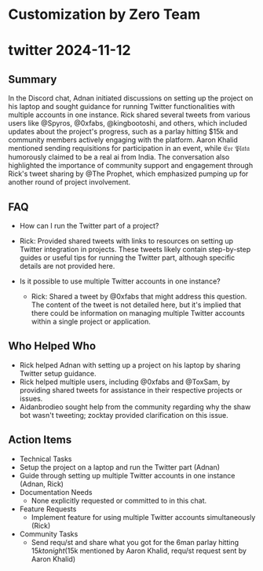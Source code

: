 # Customization by Zero Team

# twitter 2024-11-12

## Summary
 In the Discord chat, Adnan initiated discussions on setting up the project on his laptop and sought guidance for running Twitter functionalities with multiple accounts in one instance. Rick shared several tweets from various users like @Spyros, @0xfabs, @kingbootoshi, and others, which included updates about the project's progress, such as a parlay hitting $15k and community members actively engaging with the platform. Aaron Khalid mentioned sending requisitions for participation in an event, while 𝔈𝔵𝔢 𝔓𝔩𝔞𝔱𝔞 humorously claimed to be a real ai from India. The conversation also highlighted the importance of community support and engagement through Rick's tweet sharing by @The Prophet, which emphasized pumping up for another round of project involvement.

## FAQ
 - How can I run the Twitter part of a project?
  - Rick: Provided shared tweets with links to resources on setting up Twitter integration in projects. These tweets likely contain step-by-step guides or useful tips for running the Twitter part, although specific details are not provided here.

- Is it possible to use multiple Twitter accounts in one instance?
  - Rick: Shared a tweet by @0xfabs that might address this question. The content of the tweet is not detailed here, but it's implied that there could be information on managing multiple Twitter accounts within a single project or application.

## Who Helped Who
 - Rick helped Adnan with setting up a project on his laptop by sharing Twitter setup guidance.
- Rick helped multiple users, including @0xfabs and @ToxSam, by providing shared tweets for assistance in their respective projects or issues.
- Aidanbrodieo sought help from the community regarding why the shaw bot wasn't tweeting; zocktay provided clarification on this issue.

## Action Items
 - Technical Tasks
  - Setup the project on a laptop and run the Twitter part (Adnan)
  - Guide through setting up multiple Twitter accounts in one instance (Adnan, Rick)
- Documentation Needs
  - None explicitly requested or committed to in this chat.
- Feature Requests
  - Implement feature for using multiple Twitter accounts simultaneously (Rick)
- Community Tasks
  - Send requ/st and share what you got for the 6man parlay hitting $15k tonight ($15k mentioned by Aaron Khalid, requ/st request sent by Aaron Khalid)

